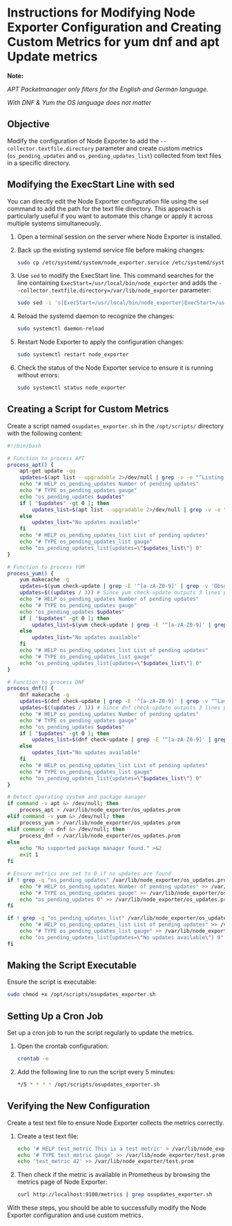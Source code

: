 
# Instructions for Modifying Node Exporter Configuration and Creating Custom Metrics for yum dnf and apt Update metrics

**Note:**

*APT Packetmanager only filters for the English and German language.*

*With DNF & Yum the OS language does not matter*

## Objective

Modify the configuration of Node Exporter to add the `--collector.textfile.directory` parameter and create custom metrics (`os_pending_updates` and `os_pending_updates_list`) collected from text files in a specific directory.

## Modifying the ExecStart Line with sed

You can directly edit the Node Exporter configuration file using the `sed` command to add the path for the text file directory. This approach is particularly useful if you want to automate this change or apply it across multiple systems simultaneously.

1. Open a terminal session on the server where Node Exporter is installed.

2. Back up the existing systemd service file before making changes:

    ```bash
    sudo cp /etc/systemd/system/node_exporter.service /etc/systemd/system/node_exporter.service.bak
    ```

3. Use `sed` to modify the ExecStart line. This command searches for the line containing `ExecStart=/usr/local/bin/node_exporter` and adds the `--collector.textfile.directory=/var/lib/node_exporter` parameter:

    ```bash
    sudo sed -i 's|ExecStart=/usr/local/bin/node_exporter|ExecStart=/usr/local/bin/node_exporter --collector.textfile.directory=/var/lib/node_exporter|' /etc/systemd/system/node_exporter.service
    ```

4. Reload the systemd daemon to recognize the changes:

    ```bash
    sudo systemctl daemon-reload
    ```

5. Restart Node Exporter to apply the configuration changes:

    ```bash
    sudo systemctl restart node_exporter
    ```

6. Check the status of the Node Exporter service to ensure it is running without errors:

    ```bash
    sudo systemctl status node_exporter
    ```

## Creating a Script for Custom Metrics

Create a script named `osupdates_exporter.sh` in the `/opt/scripts/` directory with the following content:

```bash
#!/bin/bash

# Function to process APT
process_apt() {
    apt-get update -qq
    updates=$(apt list --upgradable 2>/dev/null | grep -v -e "^Listing..." -e "^Auflistung" -e "^$" | grep -e "/.*\[" | wc -l)
    echo "# HELP os_pending_updates Number of pending updates"
    echo "# TYPE os_pending_updates gauge"
    echo "os_pending_updates $updates"
    if [ "$updates" -gt 0 ]; then
        updates_list=$(apt list --upgradable 2>/dev/null | grep -v -e "^Listing..." -e "^Auflistung" -e "^$" | grep -e "/.*\[" | awk -F/ '{print $1}' | tr '\n' ',' | sed 's/,$//')
    else
        updates_list="No updates available"
    fi
    echo "# HELP os_pending_updates_list List of pending updates"
    echo "# TYPE os_pending_updates_list gauge"
    echo "os_pending_updates_list{updates=\"$updates_list\"} 0"
}

# Function to process YUM
process_yum() {
    yum makecache -q
    updates=$(yum check-update | grep -E '^[a-zA-Z0-9]' | grep -v 'Obsoleting' | grep -v 'Security' | wc -l)
    updates=$((updates / 3)) # Since yum check-update outputs 3 lines per update
    echo "# HELP os_pending_updates Number of pending updates"
    echo "# TYPE os_pending_updates gauge"
    echo "os_pending_updates $updates"
    if [ "$updates" -gt 0 ]; then
        updates_list=$(yum check-update | grep -E '^[a-zA-Z0-9]' | grep -v 'Obsoleting' | grep -v 'Security' | awk '{print $1}' | tr '\n' ',' | sed 's/,$//')
    else
        updates_list="No updates available"
    fi
    echo "# HELP os_pending_updates_list List of pending updates"
    echo "# TYPE os_pending_updates_list gauge"
    echo "os_pending_updates_list{updates=\"$updates_list\"} 0"
}

# Function to process DNF
process_dnf() {
    dnf makecache -q
    updates=$(dnf check-update | grep -E '^[a-zA-Z0-9]' | grep -v "^Last metadata" | grep -v 'Security' | wc -l)
    updates=$((updates / 3)) # Since dnf check-update outputs 3 lines per update
    echo "# HELP os_pending_updates Number of pending updates"
    echo "# TYPE os_pending_updates gauge"
    echo "os_pending_updates $updates"
    if [ "$updates" -gt 0 ]; then
        updates_list=$(dnf check-update | grep -E '^[a-zA-Z0-9]' | grep -v "^Last metadata" | grep -v 'Security' | awk '{print $1}' | tr '\n' ',' | sed 's/,$//')
    else
        updates_list="No updates available"
    fi
    echo "# HELP os_pending_updates_list List of pending updates"
    echo "# TYPE os_pending_updates_list gauge"
    echo "os_pending_updates_list{updates=\"$updates_list\"} 0"
}

# Detect operating system and package manager
if command -v apt &> /dev/null; then
    process_apt > /var/lib/node_exporter/os_updates.prom
elif command -v yum &> /dev/null; then
    process_yum > /var/lib/node_exporter/os_updates.prom
elif command -v dnf &> /dev/null; then
    process_dnf > /var/lib/node_exporter/os_updates.prom
else
    echo "No supported package manager found." >&2
    exit 1
fi

# Ensure metrics are set to 0 if no updates are found
if ! grep -q "os_pending_updates" /var/lib/node_exporter/os_updates.prom; then
    echo "# HELP os_pending_updates Number of pending updates" >> /var/lib/node_exporter/os_updates.prom
    echo "# TYPE os_pending_updates gauge" >> /var/lib/node_exporter/os_updates.prom
    echo "os_pending_updates 0" >> /var/lib/node_exporter/os_updates.prom
fi

if ! grep -q "os_pending_updates_list" /var/lib/node_exporter/os_updates.prom; then
    echo "# HELP os_pending_updates_list List of pending updates" >> /var/lib/node_exporter/os_updates.prom
    echo "# TYPE os_pending_updates_list gauge" >> /var/lib/node_exporter/os_updates.prom
    echo "os_pending_updates_list{updates=\"No updates available\"} 0" >> /var/lib/node_exporter/os_updates.prom
fi

```

## Making the Script Executable

Ensure the script is executable:

```bash
sudo chmod +x /opt/scripts/osupdates_exporter.sh
```

## Setting Up a Cron Job

Set up a cron job to run the script regularly to update the metrics.

1. Open the crontab configuration:

    ```bash
    crontab -e
    ```

2. Add the following line to run the script every 5 minutes:

    ```bash
    */5 * * * * /opt/scripts/osupdates_exporter.sh
    ```

## Verifying the New Configuration

Create a test text file to ensure Node Exporter collects the metrics correctly.

1. Create a test text file:

    ```bash
    echo '# HELP test_metric This is a test metric' > /var/lib/node_exporter/test.prom
    echo '# TYPE test_metric gauge' >> /var/lib/node_exporter/test.prom
    echo 'test_metric 42' >> /var/lib/node_exporter/test.prom
    ```

2. Then check if the metric is available in Prometheus by browsing the metrics page of Node Exporter:

    ```bash
    curl http://localhost:9100/metrics | grep osupdates_exporter.sh
    ```

With these steps, you should be able to successfully modify the Node Exporter configuration and use custom metrics.
